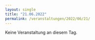 ```yaml
---
layout: single
title: "21.06.2022"
permalink: /veranstaltungen/2022/06/21/
---
```


Keine Veranstaltung an diesem Tag.
